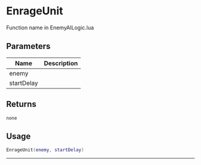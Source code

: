 # EnrageUnit

Function name in EnemyAILogic.lua

## Parameters

| Name       | Description |
| ---------- | ----------- |
| enemy      |             |
| startDelay |             |

## Returns

`none`

## Usage

```lua
EnrageUnit(enemy, startDelay)
```

---
